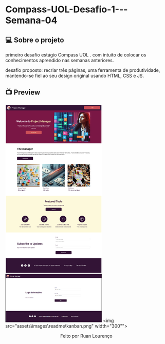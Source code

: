 # Compass-UOL-Desafio-1---Semana-04

## :computer: Sobre o projeto

primeiro desafio estágio Compass UOL . com intuito de colocar os conhecimentos aprendido nas semanas anteriores.

desafio proposto: recriar três páginas, uma ferramenta de produtividade, mantendo-se fiel ao seu design original usando HTML, CSS e JS.

## 📺 Preview

<img src="assets\images\readme\home.png" width="300"> <img src="assets\images\readme\login.png"  width="300" >
<img src="assets\images\readme\kanban.png" width="300"">

<p align = "center">
Feito  por Ruan Lourenço 
</p>
